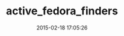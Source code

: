 ---
layout: post
title:  "active_fedora_finders"
repo:   "barmintor/active_fedora_finders"
date:   2015-02-18 17:05:26
gemurl: https://github.com/barmintor/active_fedora_finders
---